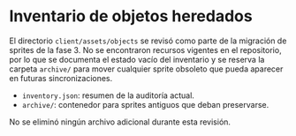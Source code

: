 # Inventario de objetos heredados

El directorio `client/assets/objects` se revisó como parte de la migración de sprites de la fase 3. No se encontraron recursos vigentes en el repositorio, por lo que se documenta el estado vacío del inventario y se reserva la carpeta `archive/` para mover cualquier sprite obsoleto que pueda aparecer en futuras sincronizaciones.

- `inventory.json`: resumen de la auditoría actual.
- `archive/`: contenedor para sprites antiguos que deban preservarse.

No se eliminó ningún archivo adicional durante esta revisión.
